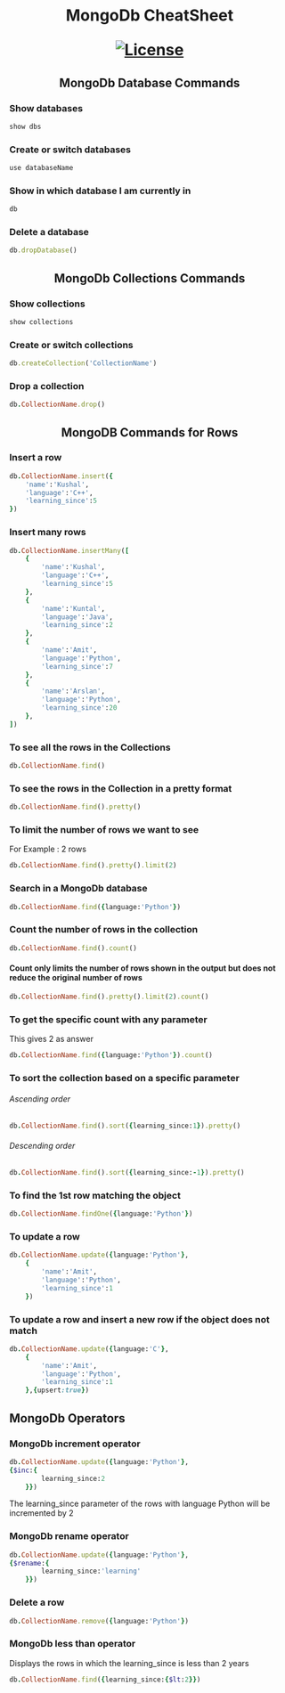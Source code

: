 <h1 align="center"> MongoDb CheatSheet
    
[![License](https://img.shields.io/badge/License-Apache_2.0-blue.svg)](https://opensource.org/licenses/Apache-2.0)
    </h1> 


<h2 align="center"> MongoDb Database Commands

### Show databases

```ruby  
show dbs
```

### Create or switch databases 

```ruby
use databaseName
```

### Show in which database I am currently in 

```ruby
db
```

### Delete a database

```ruby
db.dropDatabase()
```


<h2 align="center"> MongoDb Collections Commands

### Show collections

```ruby
show collections
```

### Create or switch collections

```ruby
db.createCollection('CollectionName')
```

### Drop a collection

```ruby
db.CollectionName.drop()
```


<h2 align="center">MongoDB Commands for Rows

### Insert a row 

```ruby
db.CollectionName.insert({
    'name':'Kushal',
    'language':'C++',
    'learning_since':5
})
```

### Insert many rows

```ruby
db.CollectionName.insertMany([
    {
        'name':'Kushal',
        'language':'C++',
        'learning_since':5
    },
    {
        'name':'Kuntal',
        'language':'Java',
        'learning_since':2
    },
    {
        'name':'Amit',
        'language':'Python',
        'learning_since':7
    },
    {
        'name':'Arslan',
        'language':'Python',
        'learning_since':20
    },
])
```

### To see all the rows in the Collections

```ruby
db.CollectionName.find()
```

### To see the rows in the Collection in a pretty format

```ruby
db.CollectionName.find().pretty()
```

### To limit the number of rows we want to see

<p>For Example : 2 rows</p>

```ruby
db.CollectionName.find().pretty().limit(2)
```


### Search in a MongoDb database

```ruby
db.CollectionName.find({language:'Python'})
```

### Count the number of rows in the collection

```ruby
db.CollectionName.find().count()
```

#### Count only limits the number of rows shown in the output but does  not reduce the original number of rows

```ruby
db.CollectionName.find().pretty().limit(2).count()
```

### To get the specific count with any parameter

<p>This gives 2 as answer</p>

```ruby
db.CollectionName.find({language:'Python'}).count()
```

### To sort the collection based on a specific parameter

###### Ascending order
```ruby
db.CollectionName.find().sort({learning_since:1}).pretty()
```
###### Descending order
```ruby
db.CollectionName.find().sort({learning_since:-1}).pretty()
```

### To find the 1st row matching the object

```ruby
db.CollectionName.findOne({language:'Python'})
```

### To update a row

```ruby
db.CollectionName.update({language:'Python'},
    {
        'name':'Amit',
        'language':'Python',
        'learning_since':1
    })
```

### To update a row and insert a new row if the object does not match

```ruby
db.CollectionName.update({language:'C'},
    {
        'name':'Amit',
        'language':'Python',
        'learning_since':1
    },{upsert:true})
```

## MongoDb Operators

### MongoDb increment operator

```ruby
db.CollectionName.update({language:'Python'},
{$inc:{
        learning_since:2
    }})
```
<p font-family="">The learning_since parameter of the rows with language Python will be incremented by 2</p>


### MongoDb rename operator

```ruby
db.CollectionName.update({language:'Python'},
{$rename:{
        learning_since:'learning'
    }})
```

### Delete a row

```ruby
db.CollectionName.remove({language:'Python'})
```

### MongoDb less than operator

<p>Displays the rows in which the learning_since is less than 2 years</p>

```ruby
db.CollectionName.find({learning_since:{$lt:2}})
```



